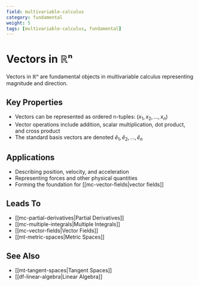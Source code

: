 ```yaml
---
field: multivariable-calculus
category: fundamental
weight: 5
tags: [multivariable-calculus, fundamental]
---
```


# Vectors in ℝⁿ

Vectors in ℝⁿ are fundamental objects in multivariable calculus representing magnitude and direction.

## Key Properties
- Vectors can be represented as ordered n-tuples: $(x_1, x_2, ..., x_n)$
- Vector operations include addition, scalar multiplication, dot product, and cross product
- The standard basis vectors are denoted $\hat{e}_1, \hat{e}_2, ..., \hat{e}_n$

## Applications
- Describing position, velocity, and acceleration
- Representing forces and other physical quantities
- Forming the foundation for [[mc-vector-fields|vector fields]]

## Leads To
- [[mc-partial-derivatives|Partial Derivatives]]
- [[mc-multiple-integrals|Multiple Integrals]]
- [[mc-vector-fields|Vector Fields]]
- [[mt-metric-spaces|Metric Spaces]]

## See Also
- [[mt-tangent-spaces|Tangent Spaces]]
- [[df-linear-algebra|Linear Algebra]]